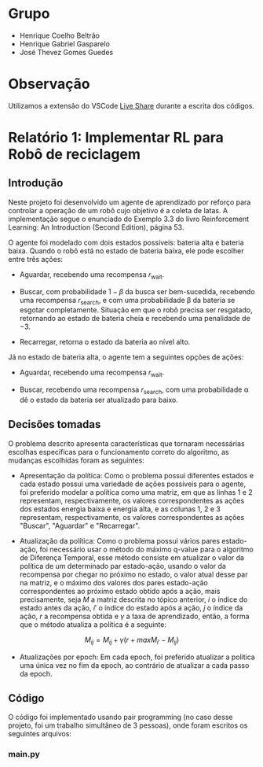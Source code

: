 # Grupo

- Henrique Coelho Beltrão
- Henrique Gabriel Gasparelo
- José Thevez Gomes Guedes

# Observação

Utilizamos a extensão do VSCode [Live Share](https://github.com/Microsoft/live-share) durante a escrita dos códigos.

# Relatório 1: Implementar RL para Robô de reciclagem

## Introdução

Neste projeto foi desenvolvido um agente de aprendizado por reforço para controlar a operação de um robô cujo objetivo é a coleta de latas. A implementação segue o enunciado do Exemplo 3.3 do livro Reinforcement Learning: An Introduction (Second Edition), página 53.

O agente foi modelado com dois estados possíveis: bateria alta e bateria baixa. Quando o robô está no estado de bateria baixa, ele pode escolher entre três ações:

- Aguardar, recebendo uma recompensa 𝑟<sub>wait</sub>.

- Buscar, com probabilidade $1-\beta$ da busca ser bem-sucedida, recebendo uma recompensa 𝑟<sub>search</sub>, e com uma probabilidade β da bateria se esgotar completamente. Situação em que o robô precisa ser resgatado, retornando ao estado de bateria cheia e recebendo uma penalidade de −3.

- Recarregar, retorna o estado da bateria ao nível alto.

Já no estado de bateria alta, o agente tem a seguintes opções de ações:

- Aguardar, recebendo uma recompensa 𝑟<sub>wait</sub>.

- Buscar, recebendo uma recompensa 𝑟<sub>search</sub>, com uma probabilidade α dê o estado da bateria ser atualizado para baixo.

## Decisões tomadas

O problema descrito apresenta características que tornaram necessárias escolhas específicas para o funcionamento correto do algoritmo, as mudanças escolhidas foram as seguintes:

- Apresentação da política: Como o problema possui diferentes estados e cada estado possui uma variedade de ações possíveis para o agente, foi preferido modelar a política como uma matriz, em que as linhas 1 e 2 representam, respectivamente, os valores correspondentes as ações dos estados energia baixa e energia alta, e as colunas 1, 2 e 3 representam, respectivamente, os valores correspondentes as ações "Buscar", "Aguardar" e "Recarregar".

- Atualização da política: Como o problema possui vários pares estado-ação, foi necessário usar o método do máximo q-value para o algoritmo de Diferença Temporal, esse método consiste em atualizar o valor da política de um determinado par estado-ação, usando o valor da recompensa por chegar no próximo no estado, o valor atual desse par na matriz, e o máximo dos valores dos pares estado-ação correspondentes ao próximo estado obtido após a ação, mais precisamente, seja $M$ a matriz descrita no tópico anterior, $i$ o índice do estado antes da ação, $i'$ o índice do estado após a ação, $j$ o índice da ação, $r$ a recompensa obtida e $\gamma$ a taxa de aprendizado, então, a forma que o método atualiza a política é a seguinte:

$$
M_{i j} = M_{i j} + \gamma (r + max{M_{i'} - M_{i j}})
$$

- Atualizações por epoch: Em cada epoch, foi preferido atualizar a política uma única vez no fim da epoch, ao contrário de atualizar a cada passo da epoch.

## Código

O código foi implementado usando pair programming (no caso desse projeto, foi um trabalho simultâneo de 3 pessoas), onde foram escritos os seguintes arquivos:

### main.py
